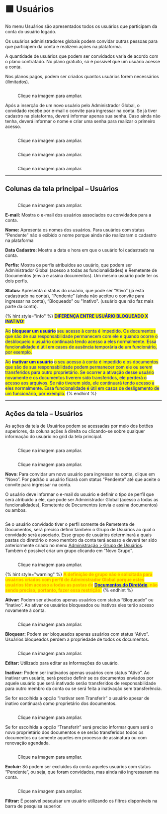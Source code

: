 # 🟪 Usuários

No menu Usuários são apresentados todos os usuários que participam da conta do usuário logado.&#x20;

Os usuários administradores globais podem convidar outras pessoas para que participem da conta e realizem ações na plataforma.&#x20;

A quantidade de usuários que podem ser convidados varia de acordo com o plano contratado. No plano gratuito, só é possível que um usuário acesse a conta.&#x20;

Nos planos pagos, podem ser criados quantos usuários forem necessários (ilimitados).&#x20;

<figure><img src="../../.gitbook/assets/usuarios01.png" alt=""><figcaption><p>Clique na imagem para ampliar.</p></figcaption></figure>

Após a inserção de um novo usuário pelo Administrador Global, o convidado recebe por e-mail o convite para ingressar na conta. Se já tiver cadastro na plataforma, deverá informar apenas sua senha. Caso ainda não tenha, deverá informar o nome e criar uma senha para realizar o primeiro acesso.

<figure><img src="../../.gitbook/assets/usuarios02.png" alt=""><figcaption><p>Clique na imagem para ampliar.</p></figcaption></figure>

<figure><img src="../../.gitbook/assets/Screenshot_8.png" alt=""><figcaption><p>Clique na imagem para ampliar.</p></figcaption></figure>

<figure><img src="../../.gitbook/assets/Screenshot_10.png" alt=""><figcaption><p>Clique na imagem para ampliar.</p></figcaption></figure>

***

## Colunas da tela principal – Usuários

<figure><img src="../../.gitbook/assets/usuarios03.png" alt=""><figcaption><p>Clique na imagem para ampliar.</p></figcaption></figure>

**E-mail:** Mostra o e-mail dos usuários associados ou convidados para a conta.

**Nome:** Apresenta os nomes dos usuários. Para usuários com status “Pendente” não é exibido o nome porque ainda não realizaram o cadastro na plataforma

**Data Cadastro:** Mostra a data e hora em que o usuário foi cadastrado na conta.

**Perfis:** Mostra os perfis atribuídos ao usuário, que podem ser Administrador Global (acesso a todas as funcionalidades) e Remetente de Documentos (envia e assina documentos). Um mesmo usuário pode ter os dois perfis.

**Status:** Apresenta o status do usuário, que pode ser “Ativo” (já está cadastrado na conta), “Pendente” (ainda não aceitou o convite para ingressar na conta), “Bloqueado” ou "Inativo". (usuário que não faz mais parte da conta).

{% hint style="info" %}
<mark style="color:blue;">**DIFERENÇA ENTRE USUÁRIO BLOQUEADO X INATIVO:**</mark>&#x20;

<mark style="color:blue;">Ao</mark> <mark style="color:blue;"></mark><mark style="color:blue;">**bloquear um usuário**</mark> <mark style="color:blue;"></mark><mark style="color:blue;">seu acesso à conta é impedido. Os documentos que são de sua responsabilidade permanecem com ele e quando ocorre o desbloqueio o usuário continuará tendo acesso a eles normalmente. Essa funcionalidade é útil em casos de ausência temporária de um funcionário, por exemplo.</mark>

<mark style="color:blue;">Ao</mark> <mark style="color:blue;"></mark><mark style="color:blue;">**inativar um usuário**</mark> <mark style="color:blue;"></mark><mark style="color:blue;">o seu acesso à conta é impedido e os documentos que são de sua responsabilidade podem permanecer com ele ou serem transferidos para outro proprietário. Se ocorrer a ativação desse usuário novamente e os documentos tiverem sido transferidos, ele perderá o acesso aos arquivos. Se não tiverem sido, ele continuará tendo acesso a eles normalmente. Essa funcionalidade é útil em casos de desligamento de um funcionário, por exemplo.</mark>  &#x20;
{% endhint %}

***

## Ações da tela – Usuários

As ações da tela de Usuários podem se acessadas por meio dos botões superiores, da coluna ações à direita ou clicando-se sobre qualquer informação do usuário no grid da tela principal.

<div>

<figure><img src="../../.gitbook/assets/usuarios05.png" alt=""><figcaption><p>Clique na imagem para ampliar.</p></figcaption></figure>

 

<figure><img src="../../.gitbook/assets/usuarios06.png" alt=""><figcaption><p>Clique na imagem para ampliar.</p></figcaption></figure>

</div>

**Novo:** Para convidar um novo usuário para ingressar na conta, clique em “Novo”. Por padrão o usuário ficará com status “Pendente” até que aceite o convite para ingressar na conta.

O usuário deve informar o e-mail do usuário e definir o tipo de perfil que será atribuído a ele, que pode ser Administrador Global (acesso a todas as funcionalidades), Remetente de Documentos (envia e assina documentos) ou ambos.

<figure><img src="../../.gitbook/assets/Screenshot_6.png" alt=""><figcaption></figcaption></figure>

Se o usuário convidado tiver o perfil somente de Remetente de Documentos, será preciso definir também o Grupo de Usuários ao qual o convidado será associado. Esse grupo de usuários determinará a quais pastas do diretório o novo membro da conta terá acesso e deverá ter sido anteriormente criado no menu [Administração > Grupo de Usuários](grupo-de-usuarios.md). Também é possível criar um grupo clicando em “Novo Grupo”.

<figure><img src="../../.gitbook/assets/usuarios08.png" alt=""><figcaption><p>Clique na imagem para ampliar.</p></figcaption></figure>

{% hint style="warning" %}
<mark style="color:orange;">**A definição de grupo não é solicitada para usuários criados com perfil de Administrador Global porque estes usuários têm acesso a todas as pastas de**</mark> [<mark style="color:blue;">**Documentos do Diretório**</mark>](../../diretorios/documentos/)<mark style="color:orange;">**, não sendo preciso, portanto, fazer essa restrição.**</mark>
{% endhint %}

**Ativar:** Podem ser ativados apenas usuários com status “Bloqueado” ou “Inativo”. Ao ativar os usuários bloqueados ou inativos eles terão acesso novamente à conta.

<figure><img src="../../.gitbook/assets/usuarios09.png" alt=""><figcaption><p>Clique na imagem para ampliar.</p></figcaption></figure>

**Bloquear:** Podem ser bloqueados apenas usuários com status “Ativo”. Usuários bloqueados perdem a propriedade de todos os documentos.

<figure><img src="../../.gitbook/assets/usuarios10.png" alt=""><figcaption><p>Clique na imagem para ampliar.</p></figcaption></figure>

**Editar:** Utilizado para editar as informações do usuário.

**Inativar:** Podem ser inativados apenas usuários com status “Ativo”. Ao inativar um usuário, será preciso definir se os documentos enviados por aquele usuário que será inativado serão transferidos de responsabilidade para outro membro da conta ou se será feita a inativação sem transferência.

Se for escolhida a opção “Inativar sem Transferir” o usuário apesar de inativo continuará como proprietário dos documentos.

<figure><img src="../../.gitbook/assets/usuarios11.png" alt=""><figcaption><p>Clique na imagem para ampliar.</p></figcaption></figure>

Se for escolhida a opção “Transferir” será preciso informar quem será o novo proprietário dos documentos e se serão transferidos todos os documentos ou somente aqueles em processo de assinatura ou com renovação agendada.

<figure><img src="../../.gitbook/assets/usuarios12.png" alt=""><figcaption><p>Clique na imagem para ampliar.</p></figcaption></figure>

**Excluir:** Só podem ser excluídos da conta aqueles usuários com status “Pendente”, ou seja, que foram convidados, mas ainda não ingressaram na conta.

<figure><img src="../../.gitbook/assets/usuarios13.png" alt=""><figcaption><p>Clique na imagem para ampliar.</p></figcaption></figure>

**Filtrar:** É possível pesquisar um usuário utilizando os filtros disponíveis na barra de pesquisa superior.

<figure><img src="../../.gitbook/assets/Screenshot_7.png" alt=""><figcaption></figcaption></figure>
